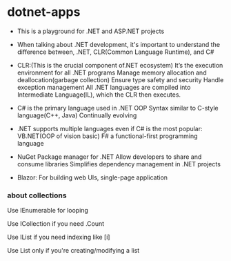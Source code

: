 # dotnet-apps 

- This is a playground for .NET and ASP.NET projects

- When talking about .NET development, it's important to understand the difference between, .NET, CLR(Common Language Runtime), and C#

- CLR:(This is the crucial component of.NET ecosystem)
It’s the execution environment for all .NET programs
Manage memory allocation and deallocation(garbage collection)
Ensure type safety and security 
Handle exception management 
All .NET languages are compiled into Intermediate Language(IL), which the CLR then executes. 

- C# is the primary language used in .NET
OOP
Syntax similar to C-style language(C++, Java)
Continually evolving 

- .NET supports multiple languages even if C# is the most popular:
VB.NET(OOP of vision basic)
F#  a functional-first programming language

- NuGet
Package manager for .NET
Allow developers  to share and consume libraries 
Simplifies dependency management in .NET projects

- Blazor: 
For building web UIs, single-page application 

### about collections

Use IEnumerable<T> for looping

Use ICollection<T> if you need .Count

Use IList<T> if you need indexing like [i]

Use List<T> only if you're creating/modifying a list
